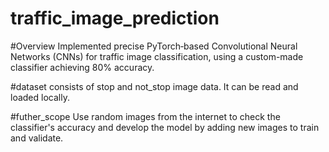 # traffic_image_prediction
#Overview
Implemented precise PyTorch‑based Convolutional Neural Networks (CNNs) for traffic image classification, using a custom-made classifier achieving 80% accuracy.

#dataset
consists of stop and not_stop image data. It can be read and loaded locally. 

#futher_scope
Use random images from the internet to check the classifier's accuracy and develop the model by adding new images to train and validate.
